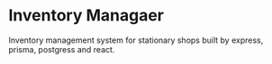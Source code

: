 # Inventory Managaer

Inventory management system for stationary shops built by express, prisma, postgress and react.

